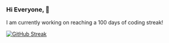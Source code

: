 ### Hi Everyone, 👋

I am currently working on reaching a 100 days of coding streak!


[![GitHub Streak](https://streak-stats.demolab.com?user=MustafaAlomer711)](https://git.io/streak-stats)


<!--
**MustafaAlomer711/MustafaAlomer711** is a ✨ _special_ ✨ repository because its `README.md` (this file) appears on your GitHub profile.

Here are some ideas to get you started:

- 🔭 I’m currently working on ...
- 🌱 I’m currently learning ...
- 👯 I’m looking to collaborate on ...
- 🤔 I’m looking for help with ...
- 💬 Ask me about ...
- 📫 How to reach me: ...
- 😄 Pronouns: ...
- ⚡ Fun fact: ...
-->
